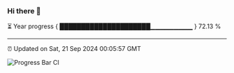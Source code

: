 ### Hi there 👋

⏳ Year progress { █████████████████████▁▁▁▁▁▁▁▁▁ } 72.13 %

---

⏰ Updated on Sat, 21 Sep 2024 00:05:57 GMT

![Progress Bar CI](https://github.com/liununu/liununu/workflows/Progress%20Bar%20CI/badge.svg)
